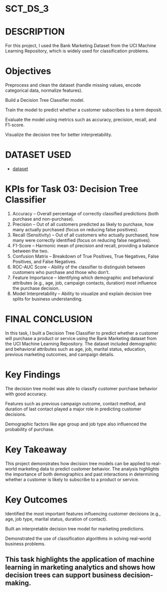 # SCT_DS_3
# DESCRIPTION 
For this project, I used the Bank Marketing Dataset from the UCI Machine Learning Repository, which is widely used for classification problems.

# Objectives

Preprocess and clean the dataset (handle missing values, encode categorical data, normalize features).

Build a Decision Tree Classifier model.

Train the model to predict whether a customer subscribes to a term deposit.

Evaluate the model using metrics such as accuracy, precision, recall, and F1-score.

Visualize the decision tree for better interpretability.

# DATASET USED
- <a href="https://github.com/Priyanka-gupta1302/SCT_DS_3/blob/main/task%203%20intern.xlsx">dataset </a>

# KPIs for Task 03: Decision Tree Classifier

1. Accuracy – Overall percentage of correctly classified predictions (both purchase and non-purchase).
2. Precision – Out of all customers predicted as likely to purchase, how many actually purchased (focus on reducing false positives).
3. Recall (Sensitivity) – Out of all customers who actually purchased, how many were correctly identified (focus on reducing false negatives).
4. F1-Score – Harmonic mean of precision and recall, providing a balance between the two.
5. Confusion Matrix – Breakdown of True Positives, True Negatives, False Positives, and False Negatives.
6. ROC-AUC Score – Ability of the classifier to distinguish between customers who purchase and those who don’t.
7. Feature Importance – Identifying which demographic and behavioral attributes (e.g., age, job, campaign contacts, duration) most influence the purchase decision.
8. Model Interpretability – Ability to visualize and explain decision tree splits for business understanding.


# FINAL CONCLUSION
In this task, I built a Decision Tree Classifier to predict whether a customer will purchase a product or service using the Bank Marketing dataset from the UCI Machine Learning Repository. The dataset included demographic and behavioral attributes such as age, job, marital status, education, previous marketing outcomes, and campaign details.

# Key Findings

The decision tree model was able to classify customer purchase behavior with good accuracy.

Features such as previous campaign outcome, contact method, and duration of last contact played a major role in predicting customer decisions.

Demographic factors like age group and job type also influenced the probability of purchase.


 # Key Takeaway

This project demonstrates how decision tree models can be applied to real-world marketing data to predict customer behavior. The analysis highlights the importance of both demographics and past interactions in determining whether a customer is likely to subscribe to a product or service.

# Key Outcomes

Identified the most important features influencing customer decisions (e.g., age, job type, marital status, duration of contact).

Built an interpretable decision tree model for marketing predictions.

Demonstrated the use of classification algorithms in solving real-world business problems.


## This task highlights the application of machine learning in marketing analytics and shows how decision trees can support business decision-making.
